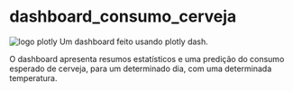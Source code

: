 # dashboard_consumo_cerveja
![logo plotly](https://media.proglib.io/wp-uploads/2019/07/plotly.png)
Um dashboard feito usando plotly dash.

O dashboard apresenta resumos estatísticos e uma predição do consumo esperado de cerveja, para um determinado dia, com uma determinada temperatura.

